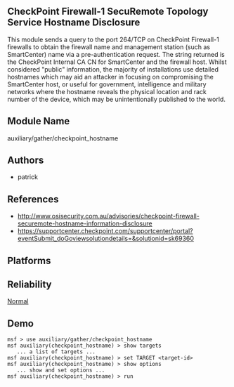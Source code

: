 ## CheckPoint Firewall-1 SecuRemote Topology Service Hostname Disclosure

This module sends a query to the port 264/TCP on CheckPoint 
Firewall-1 firewalls to obtain the firewall name and 
management station (such as SmartCenter) name via a 
pre-authentication request. The string returned is the 
CheckPoint Internal CA CN for SmartCenter and the firewall 
host. Whilst considered "public" information, the majority 
of installations use detailed hostnames which may aid an 
attacker in focusing on compromising the SmartCenter host, 
or useful for government, intelligence and military networks 
where the hostname reveals the physical location and rack 
number of the device, which may be unintentionally published 
to the world.


## Module Name
auxiliary/gather/checkpoint_hostname

## Authors
* patrick


## References
* http://www.osisecurity.com.au/advisories/checkpoint-firewall-securemote-hostname-information-disclosure
* https://supportcenter.checkpoint.com/supportcenter/portal?eventSubmit_doGoviewsolutiondetails=&solutionid=sk69360




## Platforms


## Reliability
[Normal](https://github.com/rapid7/metasploit-framework/wiki/Exploit-Ranking)

## Demo

```
msf > use auxiliary/gather/checkpoint_hostname
msf auxiliary(checkpoint_hostname) > show targets
   ... a list of targets ...
msf auxiliary(checkpoint_hostname) > set TARGET <target-id>
msf auxiliary(checkpoint_hostname) > show options
   ... show and set options ...
msf auxiliary(checkpoint_hostname) > run
```
    
    